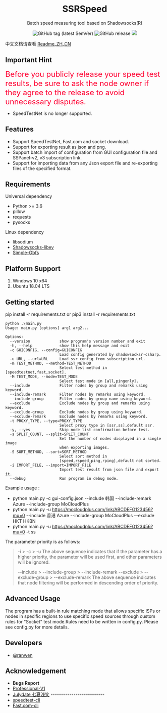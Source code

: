   
<h1 align="center">
    <br>SSRSpeed
</h1>
<p align="center">
Batch speed measuring tool based on Shadowsocks(R)
</p>
<p align="center">
   <img alt="GitHub tag (latest SemVer)" src="https://img.shields.io/github/tag/NyanChanMeow/SSRSpeed.svg">
    <img alt="GitHub release" src="https://img.shields.io/github/release/NyanChanMeow/SSRSpeed.svg">
    <img src="https://img.shields.io/github/license/NyanChanMeow/SSRSpeed.svg">
</p>

<p></p>

中文文档请查看 [Readme_ZH_CN](https://github.com/NyanChanMeow/SSRSpeed/blob/master/README_ZH_CN.md)

## Important Hint

<font size=5 color=#FF0033>Before you publicly release your speed test results, be sure to ask the node owner if they agree to the release to avoid unnecessary disputes.</font>

 - SpeedTestNet is no longer supported.

## Features

- Support SpeedTestNet, Fast.com and socket download.
- Support for exporting result as json and png.
- Support batch import of configuration from GUI configuration file and SSPanel-v2, v3 subscription link.
- Support for importing data from any Json export file and re-exporting files of the specified format.

## Requirements 

Universal dependency
- Python >= 3.6
- pillow
- requests
- pysocks

Linux dependency
 - libsodium
 - [Shadowsocks-libev](https://github.com/shadowsocks/shadowsocks-libev)
 - [Simple-Obfs](https://github.com/shadowsocks/simple-obfs)

## Platform Support
1. Windows 10 x64
2. Ubuntu 18.04 LTS

## Getting started
pip install -r requirements.txt
or
pip3 install -r requirements.txt

    python .\main.py
    Usage: main.py [options] arg1 arg2...
    
    Options:
      --version             show program's version number and exit
      -h, --help            show this help message and exit
      -c GUICONFIG, --config=GUICONFIG
                            Load config generated by shadowsocksr-csharp.
      -u URL, --url=URL     Load ssr config from subscription url.
      -m TEST_METHOD, --method=TEST_METHOD
                            Select test method in [speedtestnet,fast,socket].
      -M TEST_MODE, --mode=TEST_MODE
                            Select test mode in [all,pingonly].
      --include             Filter nodes by group and remarks using keyword.
      --include-remark      Filter nodes by remarks using keyword.
      --include-group       Filter nodes by group name using keyword.
      --exclude             Exclude nodes by group and remarks using keyword.
      --exclude-group       Exclude nodes by group using keyword.
      --exclude-remark      Exclude nodes by remarks using keyword.
      -t PROXY_TYPE, --type=PROXY_TYPE
                            Select proxy type in [ssr,ss],default ssr.
      -y, --yes             Skip node list confirmation before test.
      -s SPLIT_COUNT, --split=SPLIT_COUNT
                            Set the number of nodes displayed in a single image
                            when exporting images.
      -S SORT_METHOD, --sort=SORT_METHOD
                            Select sort method in
                            [speed,rspeed,ping,rping],default not sorted.
      -i IMPORT_FILE, --import=IMPORT_FILE
                            Import test result from json file and export it.
      --debug               Run program in debug mode.


Example usage :
- python main.py -c gui-config.json --include 韩国 --include-remark Azure --include-group MoCloudPlus
- python main.py -u https://mocloudplus.com/link/ABCDEFG123456?mu=0 --include 香港 Azure --include-group MoCloudPlus --exclude HKT HKBN
- python main.py -u https://mocloudplus.com/link/ABCDEFG123456?mu=0 -t ss

The parameter priority is as follows:

> -i > -c > -u
> The above sequence indicates that if the parameter has a higher priority, the parameter will be used first, and other parameters will be ignored.
>
> --include > --include-group > --include-remark
> --exclude > --exclude-group > --exclude-remark
> The above sequence indicates that node filtering will be performed in descending order of priority.

## Advanced Usage

The program has a built-in rule matching mode that allows specific ISPs or nodes in specific regions to use specific speed sources through custom rules for "Socket" test mode.Rules need to be written in config.py. Please see config.py for more details.

## Developers
- [@ranwen](https://github.com/ranwen)

## Acknowledgement
-  **Bugs Report**
-  [Professional-V1](https://t.me/V1_BLOG)
-  [Julydate 七夏浅笑](https://www.julydate.com/)
**--------------------------**<br>
-  [speedtest-cli](https://github.com/sivel/speedtest-cli)
-  [Fast.com-cli](https://github.com/nkgilley/fast.com)